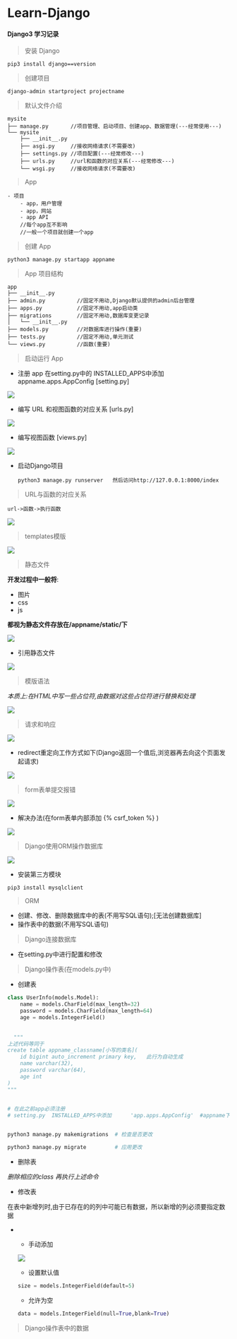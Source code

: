 

# Learn-Django

#### Django3 学习记录

> 安装 Django

```shell
pip3 install django==version
```

> 创建项目

```shell
django-admin startproject projectname
```

> 默认文件介绍

```shell
mysite
├── manage.py       //项目管理、启动项目、创建app、数据管理(---经常使用---)
└── mysite
    ├── __init__.py
    ├── asgi.py     //接收网络请求(不需要改)
    ├── settings.py //项目配置(---经常修改---)
    ├── urls.py     //url和函数的对应关系(---经常修改---)
    └── wsgi.py     //接收网络请求(不需要改)
```

> App

```
- 项目
    - app，用户管理
    - app，网站
    - app API
    //每个app互不影响
    //一般一个项目就创建一个app
```

> 创建 App

```shell
python3 manage.py startapp appname
```

> App 项目结构

```
app
├── __init__.py
├── admin.py          //固定不用动,Django默认提供的admin后台管理
├── apps.py           //固定不用动,app启动类
├── migrations        //固定不用动,数据库变更记录
│   └── __init__.py
├── models.py         //对数据库进行操作(重要)
├── tests.py          //固定不用动,单元测试
└── views.py          //函数(重要)
```

> 启动运行 App

- 注册 app  在setting.py中的  INSTALLED_APPS中添加  appname.apps.AppConfig   [setting.py]

![](./img/alex01.png)

- 编写 URL 和视图函数的对应关系   [urls.py]

![](./img/alex05.png)

- 编写视图函数  [views.py]

![](./img/alex02.png)

- 启动Django项目

  ```shell
  python3 manage.py runserver   然后访问http://127.0.0.1:8000/index
  ```

  

> URL与函数的对应关系

```
url->函数->执行函数
```

![](./img/alex03.png)

> templates模版

![](./img/alex04.png)

> 静态文件

**开发过程中一般将**:

- 图片
- css
- js

**都视为静态文件存放在/appname/static/下**

![](./img/alex.png)

- 引用静态文件

![](./img/alex06.png)

> 模版语法

*本质上:在HTML中写一些占位符,由数据对这些占位符进行替换和处理*

![](./img/template_syntax.png)

> 请求和响应

![](./img/alex08.png)

- redirect重定向工作方式如下(Django返回一个值后,浏览器再去向这个页面发起请求)

![](./img/alex07.png)

> form表单提交报错

![](./img/alex09.png)

- 解决办法(在form表单内部添加   {% csrf_token %}  )

![](./img/alex10.png)

> Django使用ORM操作数据库

![](./img/alex11.png)

- 安装第三方模块

```shell
pip3 install mysqlclient
```

> ORM

- 创建、修改、删除数据库中的表(不用写SQL语句);[无法创建数据库]
- 操作表中的数据(不用写SQL语句)

> Django连接数据库

- 在setting.py中进行配置和修改

> Django操作表(在models.py中)

- 创建表

```python
class UserInfo(models.Model):
    name = models.CharField(max_length=32)
    password = models.CharField(max_length=64)
    age = models.IntegerField()
    
    
  """ 
上述代码等同于
create table appname_classname[小写的类名](
    id bigint auto_increment primary key,   此行为自动生成
    name varchar(32),
    password varchar(64),
    age int
)
"""
 

# 在此之前app必须注册
# setting.py  INSTALLED_APPS中添加      'app.apps.AppConfig'  #appname下apps.py中的AppnameConfig(第一个class)


python3 manage.py makemigrations  # 检查是否更改

python3 manage.py migrate         # 应用更改
```



- 删除表

*删除相应的class 再执行上述命令*  

- 修改表

在表中新增列时,由于已存在的的列中可能已有数据，所以新增的列必须要指定数据

- ​	

  - 手动添加

  ![](./img/alex12.png)

  - 设置默认值 

  ```python
  size = models.IntegerField(default=5)
  ```

  - 允许为空

  ```python
  data = models.IntegerField(null=True,blank=True) 
  ```

> Django操作表中的数据
